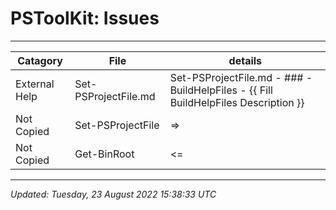 ﻿# PSToolKit: Issues

---

| Catagory      | File                 | details                                                                            |
| ------------- | -------------------- | ---------------------------------------------------------------------------------- |
| External Help | Set-PSProjectFile.md | Set-PSProjectFile.md - ### -BuildHelpFiles - {{ Fill BuildHelpFiles Description }} |
| Not Copied    | Set-PSProjectFile    | =>                                                                                 |
| Not Copied    | Get-BinRoot          | <=                                                                                 |

---

*Updated: Tuesday, 23 August 2022 15:38:33 UTC*
